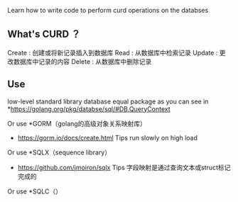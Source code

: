 Learn how to write code to perform curd operations on the databses  

## What's CURD ？

Create : 创建或将新记录插入到数据库
Read : 从数据库中检索记录
Update : 更改数据库中记录的内容
Delete : 从数据库中删除记录


## Use

low-level standard library database equal package as you can see in
*https://golang.org/pkg/databse/sql/#DB.QueryContext

Or use  *GORM（golang的高级对象关系映射库）
* https://gorm.io/docs/create.html
	Tips
		run slowly on high load

Or use  *SQLX（sequence library） 
* https://github.com/jmoiron/sqlx
	Tips
			字段映射是通过查询文本或struct标记完成的

Or use *SQLC（）


